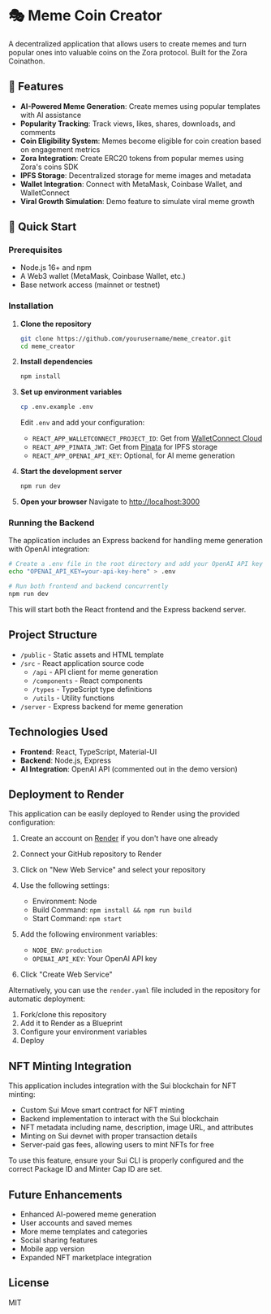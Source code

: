 # 🎭 Meme Coin Creator

A decentralized application that allows users to create memes and turn popular ones into valuable coins on the Zora protocol. Built for the Zora Coinathon.

## 🌟 Features

- **AI-Powered Meme Generation**: Create memes using popular templates with AI assistance
- **Popularity Tracking**: Track views, likes, shares, downloads, and comments
- **Coin Eligibility System**: Memes become eligible for coin creation based on engagement metrics
- **Zora Integration**: Create ERC20 tokens from popular memes using Zora's coins SDK
- **IPFS Storage**: Decentralized storage for meme images and metadata
- **Wallet Integration**: Connect with MetaMask, Coinbase Wallet, and WalletConnect
- **Viral Growth Simulation**: Demo feature to simulate viral meme growth

## 🚀 Quick Start

### Prerequisites

- Node.js 16+ and npm
- A Web3 wallet (MetaMask, Coinbase Wallet, etc.)
- Base network access (mainnet or testnet)

### Installation

1. **Clone the repository**
   ```bash
   git clone https://github.com/yourusername/meme_creator.git
   cd meme_creator
   ```

2. **Install dependencies**
   ```bash
   npm install
   ```

3. **Set up environment variables**
   ```bash
   cp .env.example .env
   ```

   Edit `.env` and add your configuration:
   - `REACT_APP_WALLETCONNECT_PROJECT_ID`: Get from [WalletConnect Cloud](https://cloud.walletconnect.com/)
   - `REACT_APP_PINATA_JWT`: Get from [Pinata](https://pinata.cloud/) for IPFS storage
   - `REACT_APP_OPENAI_API_KEY`: Optional, for AI meme generation

4. **Start the development server**
   ```bash
   npm run dev
   ```

5. **Open your browser**
   Navigate to [http://localhost:3000](http://localhost:3000)

### Running the Backend

The application includes an Express backend for handling meme generation with OpenAI integration:

```bash
# Create a .env file in the root directory and add your OpenAI API key
echo "OPENAI_API_KEY=your-api-key-here" > .env

# Run both frontend and backend concurrently
npm run dev
```

This will start both the React frontend and the Express backend server.

## Project Structure

- `/public` - Static assets and HTML template
- `/src` - React application source code
  - `/api` - API client for meme generation
  - `/components` - React components
  - `/types` - TypeScript type definitions
  - `/utils` - Utility functions
- `/server` - Express backend for meme generation

## Technologies Used

- **Frontend**: React, TypeScript, Material-UI
- **Backend**: Node.js, Express
- **AI Integration**: OpenAI API (commented out in the demo version)

## Deployment to Render

This application can be easily deployed to Render using the provided configuration:

1. Create an account on [Render](https://render.com) if you don't have one already

2. Connect your GitHub repository to Render

3. Click on "New Web Service" and select your repository

4. Use the following settings:
   - Environment: Node
   - Build Command: `npm install && npm run build`
   - Start Command: `npm start`

5. Add the following environment variables:
   - `NODE_ENV`: `production`
   - `OPENAI_API_KEY`: Your OpenAI API key

6. Click "Create Web Service"

Alternatively, you can use the `render.yaml` file included in the repository for automatic deployment:

1. Fork/clone this repository
2. Add it to Render as a Blueprint
3. Configure your environment variables
4. Deploy

## NFT Minting Integration

This application includes integration with the Sui blockchain for NFT minting:

- Custom Sui Move smart contract for NFT minting
- Backend implementation to interact with the Sui blockchain
- NFT metadata including name, description, image URL, and attributes
- Minting on Sui devnet with proper transaction details
- Server-paid gas fees, allowing users to mint NFTs for free

To use this feature, ensure your Sui CLI is properly configured and the correct Package ID and Minter Cap ID are set.

## Future Enhancements

- Enhanced AI-powered meme generation
- User accounts and saved memes
- More meme templates and categories
- Social sharing features
- Mobile app version
- Expanded NFT marketplace integration

## License

MIT
